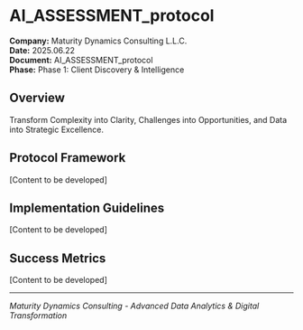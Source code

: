 ﻿# AI_ASSESSMENT_protocol

**Company:** Maturity Dynamics Consulting L.L.C.  
**Date:** 2025.06.22  
**Document:** AI_ASSESSMENT_protocol  
**Phase:** Phase 1: Client Discovery & Intelligence  

## Overview
Transform Complexity into Clarity, Challenges into Opportunities, and Data into Strategic Excellence.

## Protocol Framework
[Content to be developed]

## Implementation Guidelines
[Content to be developed]

## Success Metrics
[Content to be developed]

---
*Maturity Dynamics Consulting - Advanced Data Analytics & Digital Transformation*
